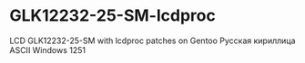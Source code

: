# GLK12232-25-SM-lcdproc
LCD GLK12232-25-SM with lcdproc patches on Gentoo
Русская кириллица ASCII Windows 1251
